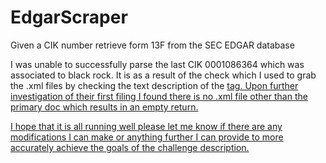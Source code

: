 # EdgarScraper
Given a CIK number retrieve form 13F from the SEC EDGAR database


I was unable to successfully parse the last CIK 0001086364 which was associated to black rock. It is as a result of the check which I used to grab the .xml files by checking the text description of the <a href= /> tag. Upon further investigation of their first filing I found there is no .xml file other than the primary doc which results in an empty return.


I hope that it is all running well please let me know if there are any modifications I can make or anything further I can provide to more accurately achieve the goals of the challenge description.


